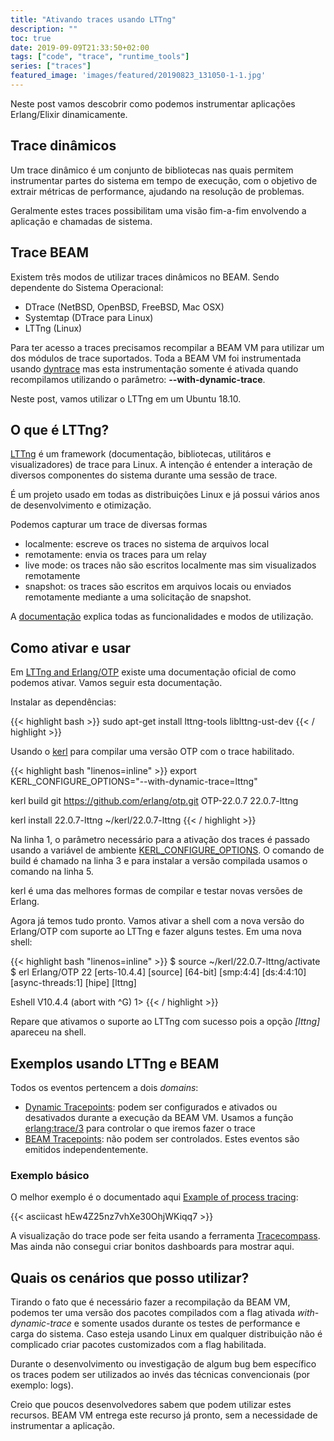 ```yaml
---
title: "Ativando traces usando LTTng"
description: ""
toc: true
date: 2019-09-09T21:33:50+02:00
tags: ["code", "trace", "runtime_tools"]
series: ["traces"]
featured_image: 'images/featured/20190823_131050-1-1.jpg'
---
```


Neste post vamos descobrir como podemos instrumentar aplicações Erlang/Elixir dinamicamente.

## Trace dinâmicos

Um trace dinâmico é um conjunto de bibliotecas nas quais permitem instrumentar partes do sistema em tempo de execução, com o objetivo de extrair métricas de performance, ajudando na resolução de problemas.

Geralmente estes traces possibilitam uma visão fim-a-fim envolvendo a aplicação e chamadas de sistema.

## Trace BEAM

Existem três modos de utilizar traces dinâmicos no BEAM. Sendo dependente do Sistema Operacional:

* DTrace (NetBSD, OpenBSD, FreeBSD, Mac OSX)
* Systemtap (DTrace para Linux)
* LTTng (Linux)

Para ter acesso a traces precisamos recompilar a BEAM VM para utilizar um dos módulos de trace suportados. Toda a BEAM VM foi instrumentada usando [dyntrace](http://erlang.org/doc/man/dyntrace.html) mas esta instrumentação somente é ativada quando recompilamos utilizando o parâmetro: __--with-dynamic-trace__.

Neste post, vamos utilizar o LTTng em um Ubuntu 18.10.

## O que é LTTng?

[LTTng](https://lttng.org/) é um framework (documentação, bibliotecas, utilitáros e visualizadores) de trace para Linux. A intenção é entender a interação de diversos componentes do sistema durante uma sessão de trace.

É um projeto usado em todas as distribuições Linux e já possui vários anos de desenvolvimento e otimização.

Podemos capturar um trace de diversas formas

* localmente: escreve os traces no sistema de arquivos local
* remotamente: envia os traces para um relay
* live mode: os traces não são escritos localmente mas sim visualizados remotamente
* snapshot: os traces são escritos em arquivos locais ou enviados remotamente mediante a uma solicitação de snapshot. 

A [documentação](https://lttng.org/docs/v2.10/) explica todas as funcionalidades e modos de utilização.

## Como ativar e usar

Em [LTTng and Erlang/OTP](http://erlang.org/doc/apps/runtime_tools/LTTng.html) existe uma documentação oficial de como podemos ativar. Vamos seguir esta documentação.

Instalar as dependências:

{{< highlight bash >}}
sudo apt-get install lttng-tools liblttng-ust-dev
{{< / highlight >}}

Usando o [kerl](https://github.com/kerl/kerl) para compilar uma versão OTP com o trace habilitado.

{{< highlight bash "linenos=inline" >}}
export KERL_CONFIGURE_OPTIONS="--with-dynamic-trace=lttng"

kerl build git https://github.com/erlang/otp.git OTP-22.0.7 22.0.7-lttng

kerl install 22.0.7-lttng ~/kerl/22.0.7-lttng
{{< / highlight >}}

Na linha 1, o parâmetro necessário para a ativação dos traces é passado usando a variável de ambiente [KERL_CONFIGURE_OPTIONS](https://github.com/kerl/kerl#kerl_configure_options). O comando de build é chamado na linha 3 e para instalar a versão compilada usamos o comando na linha 5.

kerl é uma das melhores formas de compilar e testar novas versões de Erlang.

Agora já temos tudo pronto. Vamos ativar a shell com a nova versão do Erlang/OTP com suporte ao LTTng e fazer alguns testes. Em uma nova shell:

{{< highlight bash "linenos=inline" >}}
$ source  ~/kerl/22.0.7-lttng/activate
$ erl
Erlang/OTP 22 [erts-10.4.4] [source] [64-bit] [smp:4:4] [ds:4:4:10] [async-threads:1] [hipe] [lttng]

Eshell V10.4.4  (abort with ^G)
1> 
{{< / highlight >}}

Repare que ativamos o suporte ao LTTng com sucesso pois a opção _[lttng]_ apareceu na shell.

## Exemplos usando LTTng e BEAM

Todos os eventos pertencem a dois _domains_:

* [Dynamic Tracepoints](http://erlang.org/doc/apps/runtime_tools/LTTng.html#dyntrace-tracepoints): podem ser configurados e ativados ou desativados durante a execução da BEAM VM. Usamos a função [erlang:trace/3](http://erlang.org/doc/man/erlang.html#trace-3) para controlar o que iremos fazer o trace
* [BEAM Tracepoints](http://erlang.org/doc/apps/runtime_tools/LTTng.html#beam-tracepoints): não podem ser controlados. Estes eventos são emitidos independentemente.

### Exemplo básico

O melhor exemplo é o documentado aqui [Example of process tracing](http://erlang.org/doc/apps/runtime_tools/LTTng.html#example-of-process-tracing):

{{< asciicast hEw4Z25nz7vhXe30OhjWKiqq7 >}}

A visualização do trace pode ser feita usando a ferramenta [Tracecompass](https://www.eclipse.org/tracecompass/). Mas ainda não consegui criar bonitos dashboards para mostrar aqui.

## Quais os cenários que posso utilizar?

Tirando o fato que é necessário fazer a recompilação da BEAM VM, podemos ter uma versão dos pacotes compilados com a flag ativada _with-dynamic-trace_ e somente usados durante os testes de performance e carga do sistema. Caso esteja usando Linux em qualquer distribuição não é complicado criar pacotes customizados com a flag habilitada.

Durante o desenvolvimento ou investigação de algum bug bem específico os traces podem ser utilizados ao invés das técnicas convencionais (por exemplo: logs).

Creio que poucos desenvolvedores sabem que podem utilizar estes recursos. BEAM VM entrega este recurso já pronto, sem a necessidade de instrumentar a aplicação.
